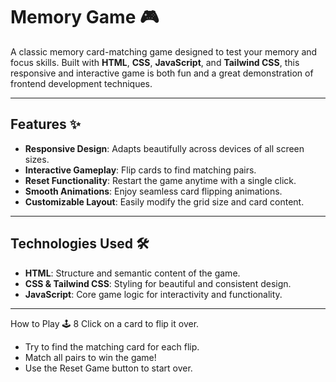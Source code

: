 # Memory Game 🎮

A classic memory card-matching game designed to test your memory and focus skills. Built with **HTML**, **CSS**, **JavaScript**, and **Tailwind CSS**, this responsive and interactive game is both fun and a great demonstration of frontend development techniques.

---

## Features ✨
- **Responsive Design**: Adapts beautifully across devices of all screen sizes.
- **Interactive Gameplay**: Flip cards to find matching pairs.
- **Reset Functionality**: Restart the game anytime with a single click.
- **Smooth Animations**: Enjoy seamless card flipping animations.
- **Customizable Layout**: Easily modify the grid size and card content.

---

## Technologies Used 🛠️

- **HTML**: Structure and semantic content of the game.
- **CSS & Tailwind CSS**: Styling for beautiful and consistent design.
- **JavaScript**: Core game logic for interactivity and functionality.

---

How to Play 🕹️
8 Click on a card to flip it over.
* Try to find the matching card for each flip.
* Match all pairs to win the game!
* Use the Reset Game button to start over.
